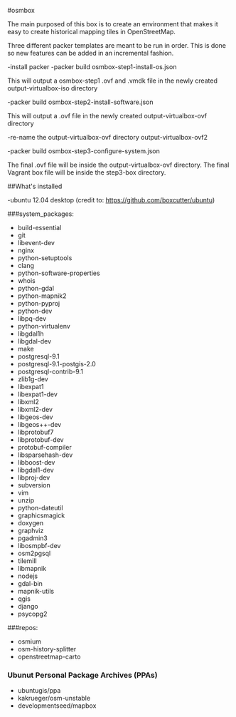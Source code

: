 #osmbox

The main purposed of this box is to create an environment that makes it easy to create historical mapping tiles in OpenStreetMap.

Three different packer templates are meant to be run in order. This is done so new features can be added in an incremental fashion.

-install packer
-packer build osmbox-step1-install-os.json

This will output a osmbox-step1 .ovf and .vmdk file in the newly created output-virtualbox-iso directory

-packer build osmbox-step2-install-software.json

This will output a .ovf file in the newly created output-virtualbox-ovf directory

-re-name the output-virtualbox-ovf directory output-virtualbox-ovf2

-packer build osmbox-step3-configure-system.json

The final .ovf file will be inside the output-virtualbox-ovf directory. The final Vagrant box file will be inside the step3-box directory.

##What's installed

-ubuntu 12.04 desktop (credit to: https://github.com/boxcutter/ubuntu)

###system_packages:
  - build-essential
  - git
  - libevent-dev
  - nginx
  - python-setuptools
  - clang 
  - python-software-properties 
  - whois
  - python-gdal 
  - python-mapnik2 
  - python-pyproj
  - python-dev 
  - libpq-dev
  - python-virtualenv
  - libgdal1h
  - libgdal-dev
  - make
  - postgresql-9.1
  - postgresql-9.1-postgis-2.0
  - postgresql-contrib-9.1
  - zlib1g-dev
  - libexpat1
  - libexpat1-dev
  - libxml2
  - libxml2-dev
  - libgeos-dev
  - libgeos++-dev
  - libprotobuf7
  - libprotobuf-dev
  - protobuf-compiler
  - libsparsehash-dev
  - libboost-dev
  - libgdal1-dev
  - libproj-dev
  - subversion
  - vim
  - unzip
  - python-dateutil
  - graphicsmagick
  - doxygen
  - graphviz
  - pgadmin3
  - libosmpbf-dev
  - osm2pgsql
  - tilemill 
  - libmapnik 
  - nodejs 
  - gdal-bin
  - mapnik-utils
  - qgis
  - django
  - psycopg2

  ###repos:

  - osmium
  - osm-history-splitter
  - openstreetmap-carto

  ### Ubunut Personal Package Archives (PPAs)

  - ubuntugis/ppa
  - kakrueger/osm-unstable
  - developmentseed/mapbox

